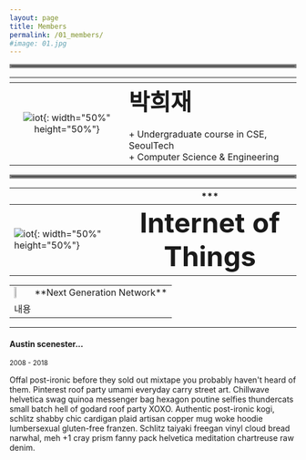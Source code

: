 ```yaml
---
layout: page
title: Members
permalink: /01_members/
#image: 01.jpg
---
```

<hr style="border:3px solid gray"> </hr>


|    |  <img width=500/>  |
|:---:|:---|
| ![iot]({{site.baseurl}}/images/hj.jpg){: width="50%" height="50%"} | <b><span style="font-size:250%">박희재</span></b><br><br> + Undergraduate course in CSE, SeoulTech   <br> + Computer Science & Engineering |


<hr style="border:3px solid gray"> </hr>


| <img width=100/>   |  ***  |
|:---|:---:|
| ![iot]({{site.baseurl}}/images/hj.jpg){: width="50%" height="50%"} | <b><span style="font-size:300%">Internet of Things</span></b>  |




<table>
  <tr>
    <td><img src = https://github.com/HeeJaeMon123/HeeJaeMon123.github.io/blob/main/images/icelab_logo.png width="30%" height="30%"></td>
    <td>**Next Generation Network**</td>
  </tr>
  <tr>
    <td colspan="2">내용</td>
  </tr>
</table>






***

#### Austin scenester...
<small>2008 - 2018</small>

Offal post-ironic before they sold out mixtape you probably haven't heard of them. Pinterest roof party umami everyday carry street art. Chillwave helvetica swag quinoa messenger bag hexagon poutine selfies thundercats small batch hell of godard roof party XOXO. Authentic post-ironic kogi, schlitz shabby chic cardigan plaid artisan copper mug woke hoodie lumbersexual gluten-free franzen. Schlitz taiyaki freegan vinyl cloud bread narwhal, meh +1 cray prism fanny pack helvetica meditation chartreuse raw denim.


